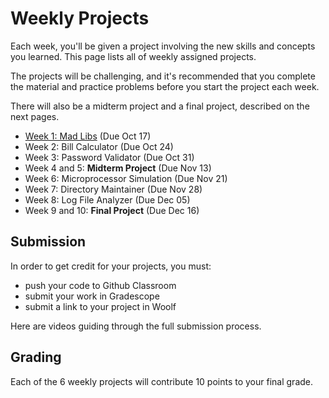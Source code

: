 # Weekly Projects

Each week, you'll be given a project involving the new skills and concepts you
learned. This page lists all of weekly assigned projects.

The projects will be challenging, and it's recommended that you complete the
material and practice problems before you start the project each week.

There will also be a midterm project and a final project, described on the next
pages.

- [Week 1: Mad Libs](https://github.com/kiboschool/mad-libs) (Due Oct 17)
- Week 2: Bill Calculator (Due Oct 24)
- Week 3: Password Validator (Due Oct 31)
- Week 4 and 5: **Midterm Project** (Due Nov 13)
- Week 6: Microprocessor Simulation (Due Nov 21)
- Week 7: Directory Maintainer (Due Nov 28)
- Week 8: Log File Analyzer (Due Dec 05)
- Week 9 and 10: **Final Project** (Due Dec 16)

<!-- TODO: comment in as we release each week
- [Week 2: Bill Calculator](https://github.com/kiboschool/bill-calculator) (Due Oct 24)
- [Week 3: Password Validator](https://github.com/kiboschool/password-validator) (Due Oct 31)
- [Week 4 and 5: **Midterm Project**](./midterm-project.md) (Due Nov 13)
- [Week 6: Microprocessor Simulation](https://github.com/kiboschool/microprocessor-simulation) (Due Nov 21)
- [Week 7: Directory Maintainer](https://github.com/kiboschool/directory-maintainer) (Due Nov 28)
- [Week 8: Log File Analyzer](https://github.com/kiboschool/log-analyzer) (Due Dec 05)
- [Week 9 and 10: **Final Project**](./final-project.md) (Due Dec 16)
-->

## Submission

In order to get credit for your projects, you must:

- push your code to Github Classroom
- submit your work in Gradescope
- submit a link to your project in Woolf

Here are videos guiding through the full submission process.

## Grading

Each of the 6 weekly projects will contribute 10 points to your final grade.
